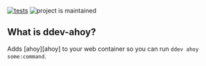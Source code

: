 [![tests](https://github.com/drud/ddev-ahoy/actions/workflows/tests.yml/badge.svg)](https://github.com/drud/ddev-ahoy/actions/workflows/tests.yml) ![project is maintained](https://img.shields.io/maintenance/yes/2022.svg)

## What is ddev-ahoy?

Adds [ahoy][ahoy] to your web container so you can run `ddev ahoy some:command`.
